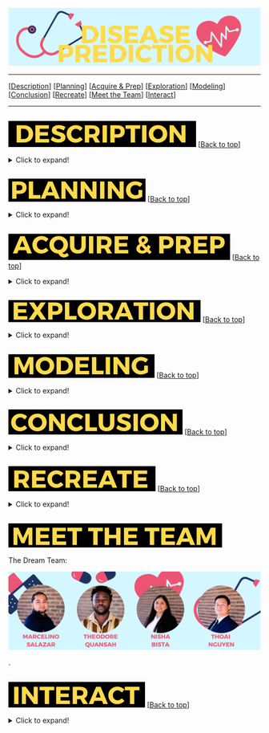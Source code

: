 <a name="top"></a>
![name of photo](https://github.com/disease-outbreak/disease-outbreak/blob/main/Marcelino/Screenshot%202023-11-06%20at%209.10.45%20AM.png?raw=true)

***
[[Description](#project_description)]
[[Planning](#planning)]
[[Acquire & Prep](#acquire_and_prep)]
[[Exploration](#explore)]
[[Modeling](#model)]
[[Conclusion](#conclusion)]
[[Recreate](#recreate)]
[[Meet the Team](#team)]
[[Interact](#interact)]
___


## <a name="project_description"></a>
![desc](https://github.com/disease-outbreak/disease-outbreak/blob/main/Marcelino/Screenshot%202023-11-06%20at%209.47.31%20AM.png?raw=true)
[[Back to top](#top)]

<details>
  <summary>Click to expand!</summary>

### Description
    
Diagnosis of diseases often requires expertise and thorough medical examination. However, for common ailments or as a preliminary diagnostic tool, we aim to utilize symptom data to predict potential diseases. This tool can assist healthcare professionals as a reference, guide patients in understanding their conditions, or even help in telemedicine where immediate physical diagnosis isn't feasible.

### Goals
    
The primary goal of this project is to develop a predictive model that can predict a disease with high accuracy. By analyzing data acquired from the World Health Orginization related to disease symptoms in the U.S., we aim to create a reliable and user-friendly tool for individuals and public health organizations.
    
### Data Source
    
- Data was gathered from "The World Health Organization" and Columbia University website
- Other data from the following website to create a dashboard of mortality rates.

### Data Dictionary
|  Column  | Definition                                              | Data Type       |    
|----------|---------------------------------------------------------|-----------------|
| Disease  | Different type of diseases patients have in our dataset | Target variable |
| Symptoms | Different type of symptoms patients have in our dataset | object          |

***
</details>

## <a name="planning"></a> 
![plan](https://github.com/disease-outbreak/disease-outbreak/blob/main/Marcelino/Screenshot%202023-11-06%20at%2011.14.17%20AM.png?raw=true)
[[Back to top](#top)]

<details>
  <summary>Click to expand!</summary>

### Project Outline:
    
- Initial Questions:
    - How do we plan to accomplish this project based off the goal?
    - How will it be used?
    - Where and how we will acquire data?
    - What specific features to move forward with?
    - What model will we use?   
  
- Acquisiton: 
    - Read data into python
    - Summarize data
    
- Prepare and clean: 
    - Potentially Drop features
    - Handle null values
    - Adjust data types
    - Rename columns
  
- Exploratory analysis:
    - Ask questions about our data
    - Make a hypothesis
    - Create visuals
    - Run statistical test
    
- Modeling:
    - Create multiple models
    - Choose the best model
    - Run a test
    - Conclude results
    - Make recommendations

### Target variable
- 'Disease'

***
</details>

## <a name="acquire_and_prep"></a> 
![acquire_prep](https://github.com/disease-outbreak/disease-outbreak/blob/main/Marcelino/Screenshot%202023-11-06%20at%209.52.48%20AM.png?raw=true)
[[Back to top](#top)]

<details>
  <summary>Click to expand!</summary>

### Acquire Data:
- Data was gathered from The World Health Organization and Columbia University website
- Other data from the following website to create a dashboard of mortality rates.
    
The dataset comprises various diseases and their associated symptoms. Each disease can have multiple symptoms, and each symptom can be associated with multiple diseases
    
- Dataset Structure
    - Disease and symptoms(1):
        - Source: W.H.O.
        - Rows: 4920
        - Columns: 18
    - Symptoms and Severity:
        - Source: W.H.O.
        - Rows: 133
        - Columns:2
    - Disease and symptoms(2):
        - Source: Columbia.edu
        - Rows: 1866
        - Columns: 3
    
### Prepare Data
- Cleaned and preprocessed disease_df; result stored in processed_df.
- Transformed symptom data in processed_df to one-hot encoding; result in encoded_df.
- Aggregated preprocessed data and encoded symptoms into aggregated_df.
- Identified and resolved missing symptoms between aggregated_df and severity_df.
- Standardized and corrected column names in aggregated_df to align with severity_df.
- Removed UMLS codes and preprocessed scraped_df for analysis readiness.
- Eliminated duplicate columns in scraped_df to maintain data integrity.
- Converted numerical string columns to numeric types in scraped_df, except 'Disease'.
- Reshaped scraped_df into pivot format for enhanced analysis capability.
- Merged scraped_df with disease_df and conducted further preprocessing.
- Compared symptom presence between scraped_df and severity_df to spot discrepancies.
- Aligned scraped_df column names with severity_df, addressing missing data.
- Split combined dataset into stratified train, validation, and test sets; sizes outputted.

### Split data:
- Training set (60%)
- Validation set (20%)
- Test set (20%)
***

</details>

## <a name="explore"></a> 
![dict](https://github.com/disease-outbreak/disease-outbreak/blob/main/Marcelino/Screenshot%202023-11-06%20at%209.58.00%20AM.png?raw=true)
[[Back to top](#top)]

<details>
  <summary>Click to expand!</summary>

### Statistical Analysis of Symptoms and Conditions:

- A strong statistical relationship exists between "yellowing of the eyes" and conditions such as Hepatitis (P less than 0.05), underscored by the frequent occurrence of this symptom alongside "yellowish skin" in the tri-gram frequency analysis.
"High fever" paired with "cough" in the tri-gram frequency chart indicates a significant correlation with respiratory conditions, highlighting the need for further clinical investigation when these symptoms are present together.

### Clinical Insights from Statistical Findings:
- The presence of "yellowing of the eyes" and "yellowish skin" should prompt clinical consideration for liver-related conditions, including Hepatitis and bile duct disorders.
The pairing of "high fever" with symptoms like "cough" and "headache" in the tri-gram analysis suggests a potential link to infectious diseases or inflammatory conditions that warrant a thorough clinical evaluation.

### Symptom Frequency Analysis:
- The symptom "fatigue" tops the frequency chart, suggesting it is a ubiquitous symptom across a multitude of conditions.
Other symptoms like "headache" and "nausea" are also prominent, indicating common issues affecting the nervous and digestive systems, respectively.
The frequency of "abdominal pain" and "vomiting" underscores their importance as symptoms in the dataset, pointing to a range of potential gastrointestinal or systemic disorders.

### N-Gram Analysis Insights:
- The bi-gram "loss of appetite" is highly frequent, indicating that this symptom is often reported and may be significant in the diagnostic process of various conditions.
The tri-gram "loss of appetite" shows how symptom combinations can provide more specific indications of health issues, possibly related to digestive health or metabolic disorders.

***   
</details>    

## <a name="model"></a> 
![model](https://github.com/disease-outbreak/disease-outbreak/blob/main/Marcelino/Screenshot%202023-11-06%20at%2010.27.47%20AM.png?raw=true)
[[Back to top](#top)]
<details>
  <summary>Click to expand!</summary>

The purpose of this modeling was to predict diseases based on the given symptoms. We evaluated several models, including Random Forest, Logistic Regression, and KNN, against a baseline model. Here's a summary of the results:

### Baseline Model:
- Accuracy: 0.0208
This low accuracy is expected since the baseline model predicts diseases based on the most frequent class without any true learning.

### Random Forest:
- Training Accuracy: 1.0000
- Validation Accuracy: 0.9583
- Test Accuracy: 0.8958
The Random Forest model performed remarkably well on the training dataset, achieving perfect accuracy. This indicates that it could potentially overfit to the training data. However, its high validation accuracy demonstrates that it generalizes fairly well to unseen data. The test accuracy further validates its robustness.

### Logistic Regression:
- Training Accuracy: 1.0000
- Validation Accuracy: 0.9583
Similar to the Random Forest model, the Logistic Regression model also showed perfect accuracy on the training data and impressive performance on the validation set. This suggests that the model might have identified clear linear boundaries among the features.

### KNN:
- Training Accuracy: 0.8472
- Validation Accuracy: 0.3542
The KNN model demonstrated satisfactory performance on the training data but showed a significant drop in accuracy on the validation set. This could imply that KNN isn't the best model for this type of data or the chosen hyperparameters are not optimal

***

</details>  

## <a name="conclusion"></a> 
![conclusion](https://github.com/disease-outbreak/disease-outbreak/blob/main/Marcelino/Screenshot%202023-11-06%20at%2010.00.09%20AM.png?raw=true)
[[Back to top](#top)]
<details>
  <summary>Click to expand!</summary>

The Disease Symptoms Prediction Model project aimed to leverage symptom data to predict potential diseases, assisting healthcare professionals and patients in preliminary diagnostics. This objective was approached through the development of machine learning models, utilizing a dataset encompassing a variety of diseases and their associated symptoms.

### Achievement of Goals:
- We successfully developed a machine learning model, with the Random Forest classifier emerging as the most accurate, significantly outperforming the baseline model.
The relationship between symptoms and diseases was elucidated through statistical analysis, confirming that certain symptoms such as abdominal pain and vomiting are strong indicators of specific conditions like Alcoholic Hepatitis and Chronic Cholestasis, respectively.
- A baseline model was established, providing a reference point for evaluating the effectiveness of more sophisticated predictive models.

### Key Findings:
- Statistical significance was identified between certain symptoms and diseases, validating the model's capability to capture these relationships.
- Symptom frequency analysis and N-gram visualizations provided deeper insights into common and distinctive symptom patterns.
The Random Forest model, with a test accuracy of 89.58%, was identified as the most promising predictive model in our trials.

### Recommendations:
- Due to its high validation and test accuracies, the Random Forest model is recommended for initial deployment in a controlled environment to gauge real-world efficacy.
- Collaboration with medical professionals is advised to interpret the model's predictions and to incorporate their feedback for refinement.

### Next Steps:
- Integration into User-Friendly Platforms: The next phase involves creating a user interface for the model, making it accessible to end-users who can report symptoms and receive disease predictions.
- Dataset Expansion: To improve the model's comprehensiveness and accuracy, we plan to include a broader range of diseases, especially rare conditions, to enhance predictive capabilities.
- Continuous Model Improvement: We aim to continuously refine the model by incorporating medical professional feedback and adjusting it according to the latest medical research and data.

### "If I Had More Time, I Would...":
- Explore Advanced Models: Experiment with deep learning and ensemble methods to potentially uncover complex patterns in symptom-disease relationships that simpler models might miss.
- Conduct a Thorough Hyperparameter Tuning: Allocate more time to fine-tune the models, especially KNN, to ensure that we are not overlooking a potentially suitable model due to suboptimal parameters.
- Implement a Feedback Loop: Develop a system to collect user and professional feedback on the model’s predictions to facilitate ongoing learning and improvement.
- Focus on Interpretability: Devote efforts to make the model's decision process more transparent, aiding healthcare professionals in understanding the rationale behind predictions, which is crucial for medical applications.

***
</details>  


## <a name="recreate"></a> 
![recreate](https://github.com/disease-outbreak/disease-outbreak/blob/main/Marcelino/Screenshot%202023-11-06%20at%2010.53.45%20AM.png?raw=true)
[[Back to top](#top)]

<details>
  <summary>Click to expand!</summary>

### 1. Getting started
- Start by cloning the github repository on the terminal, type: 
git clone git@github.com:disease-outbreak/disease-outbreak.git

- Install Conda, Python, VS Code or Jupyter Notebook
</details>
    
## <a name="team"></a>
![meet](https://github.com/disease-outbreak/disease-outbreak/blob/main/Marcelino/Screenshot%202023-11-06%20at%2010.52.03%20AM.png?raw=true)

The Dream Team:

![team](https://github.com/disease-outbreak/disease-outbreak/blob/main/Marcelino/Screenshot%202023-11-06%20at%201.29.42%20PM.png?raw=true)


>>>>>>>>>>>>>>>
.

</details>  


## <a name="interact"></a> 
![interact](https://github.com/disease-outbreak/disease-outbreak/blob/main/Marcelino/Screenshot%202023-11-09%20at%202.35.07%20PM.png?raw=true)
[[Back to top](#top)]

<details>
  <summary>Click to expand!</summary>

Interact with our model and data!
    
### Streamlit Application
    
    - https://hitzuman-disease-outbreak2-codeupcapstonestreamlit-sqfsjj.streamlit.app
    
### Tableau Dashboard
    
    - https://public.tableau.com/app/profile/nisha.bista/viz/DiseaseMortality/Dashboard12?publish=yes